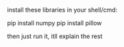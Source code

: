 install these libraries in your shell/cmd:

pip install numpy
pip install pillow

then just run it, itll explain the rest
